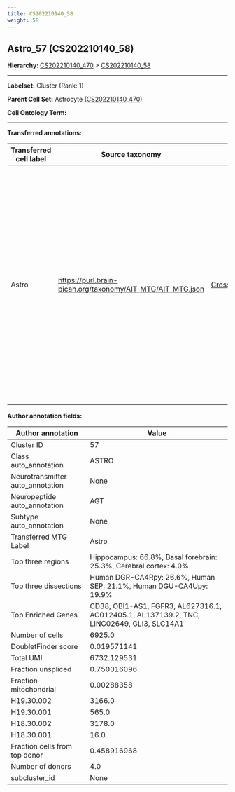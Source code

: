 ```yaml
---
title: CS202210140_58
weight: 58
---
```

## Astro_57 (CS202210140_58)
<b>Hierarchy: </b>
[CS202210140_470](https://purl.brain-bican.org/taxonomy/CS202210140#CS202210140_470) >
[CS202210140_58](https://purl.brain-bican.org/taxonomy/CS202210140#CS202210140_58)

---


**Labelset:** Cluster (Rank: 1)

**Parent Cell Set:** Astrocyte ([CS202210140_470](https://purl.brain-bican.org/taxonomy/CS202210140#CS202210140_470))



**Cell Ontology Term:** 

[MARKER GENES.]: #


---

[TRANSFERRED ANNOTATIONS.]: #


**Transferred annotations:**

| Transferred cell label | Source taxonomy | Source node accession | Algorithm name | Comment |
|------------------------|-----------------|-----------------------|----------------|---------|
|Astro|https://purl.brain-bican.org/taxonomy/AIT_MTG/AIT_MTG.json|[CrossArea_subclass:e47396020a](https://purl.brain-bican.org/taxonomy/AIT_MTG#CrossArea_subclass_e47396020a)||We performed PCA (50 components) on our full dataset, trained a random forest classifier (scikit-learn, class_ weight=‘balanced’, max_depth=50) on the MTG labels, and then predicted labels for all cells. We labeled each cluster with the mode of its constituent cells if two conditions were met: more than 0.8 of predicted labels matched the mode, and the mean probability of these pre- dictions was greater than 0.8.|

[AUTHOR ANNOTATION FIELDS.]: #


**Author annotation fields:**

| Author annotation | Value |
|-------------------|-------|
|Cluster ID|57|
|Class auto_annotation|ASTRO|
|Neurotransmitter auto_annotation|None|
|Neuropeptide auto_annotation|AGT|
|Subtype auto_annotation|None|
|Transferred MTG Label|Astro|
|Top three regions|Hippocampus: 66.8%, Basal forebrain: 25.3%, Cerebral cortex: 4.0%|
|Top three dissections|Human DGR-CA4Rpy: 26.6%, Human SEP: 21.1%, Human DGU-CA4Upy: 19.9%|
|Top Enriched Genes|CD38, OBI1-AS1, FGFR3, AL627316.1, AC012405.1, AL137139.2, TNC, LINC02649, GLI3, SLC14A1|
|Number of cells|6925.0|
|DoubletFinder score|0.019571141|
|Total UMI|6732.129531|
|Fraction unspliced|0.750016096|
|Fraction mitochondrial|0.00288358|
|H19.30.002|3166.0|
|H19.30.001|565.0|
|H18.30.002|3178.0|
|H18.30.001|16.0|
|Fraction cells from top donor|0.458916968|
|Number of donors|4.0|
|subcluster_id|None|
